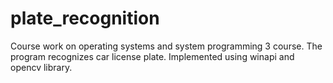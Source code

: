 # plate_recognition
Course work on operating systems and system programming 3 course. The program recognizes car license plate. Implemented using winapi and opencv library.
